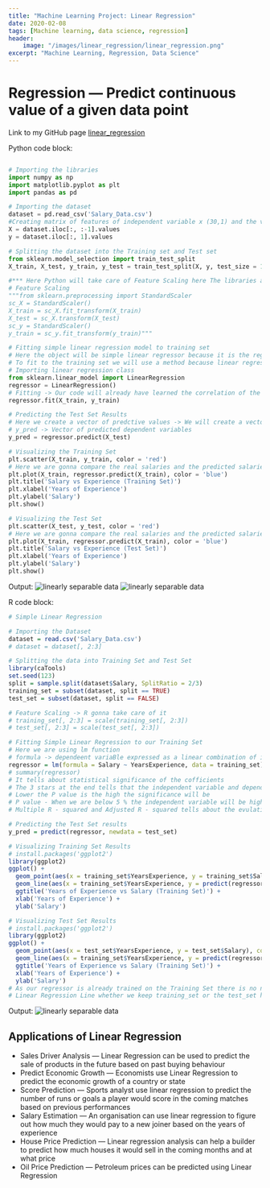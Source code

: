```yaml
---
title: "Machine Learning Project: Linear Regression"
date: 2020-02-08
tags: [Machine learning, data science, regression]
header:
    image: "/images/linear_regression/linear_regression.png"
excerpt: "Machine Learning, Regression, Data Science"
---
```


# Regression — Predict continuous value of a given data point

Link to my GitHub page [linear_regression](https://github.com/srsapireddy/Machine-Learning-Files-in-Python-and-R/tree/master/Regression/2.%20Simple%20Linear%20Regression)

Python code block:
```python

# Importing the libraries
import numpy as np
import matplotlib.pyplot as plt
import pandas as pd

# Importing the dataset
dataset = pd.read_csv('Salary_Data.csv')
#Creating matrix of features of independent variable x (30,1) and the vector y of dependent variable (30,)
X = dataset.iloc[:, :-1].values
y = dataset.iloc[:, 1].values

# Splitting the dataset into the Training set and Test set
from sklearn.model_selection import train_test_split
X_train, X_test, y_train, y_test = train_test_split(X, y, test_size = 1/3, random_state = 0)

#*** Here Python will take care of Feature Scaling here The libraries are gonna take of that ***
# Feature Scaling
"""from sklearn.preprocessing import StandardScaler
sc_X = StandardScaler()
X_train = sc_X.fit_transform(X_train)
X_test = sc_X.transform(X_test)
sc_y = StandardScaler()
y_train = sc_y.fit_transform(y_train)"""

# Fitting simple linear regression model to training set
# Here the object will be simple linear regressor because it is the regressor we are going to fit to the training set
# To fit to the training set we will use a method because linear regression class has several methods and one of the method is the fit method is just like a tool of function
# Importing linear regression class
from sklearn.linear_model import LinearRegression
regressor = LinearRegression()
# Fitting -> Our code will already have learned the correlation of the training set to learn how to predict the y_train
regressor.fit(X_train, y_train)

# Predicting the Test Set Results
# Here we create a vector of predctive values -> We will create a vector of predctive values of the Test Set salaries and we will put all these predicted salaries into a single vector y_pred
# y_pred -> Vector of predicted dependent variables
y_pred = regressor.predict(X_test)

# Visualizing the Training Set
plt.scatter(X_train, y_train, color = 'red')
# Here we are gonna compare the real salaries and the predicted salaries based on the same observations. That is the observations of the training set
plt.plot(X_train, regressor.predict(X_train), color = 'blue')
plt.title('Salary vs Experience (Training Set)')
plt.xlabel('Years of Experience')
plt.ylabel('Salary')
plt.show()

# Visualizing the Test Set
plt.scatter(X_test, y_test, color = 'red')
# Here we are gonna compare the real salaries and the predicted salaries based on the same observations. That is the observations of the test set
plt.plot(X_train, regressor.predict(X_train), color = 'blue')
plt.title('Salary vs Experience (Test Set)')
plt.xlabel('Years of Experience')
plt.ylabel('Salary')
plt.show()
```

Output:
<img src="{{ site.url }}{{ site.baseurl }}/images/linear_regression/lr1.jpg" alt="linearly separable data">
<img src="{{ site.url }}{{ site.baseurl }}/images/linear_regression/lr2.jpg" alt="linearly separable data">

R code block:
```r
# Simple Linear Regression

# Importing the Dataset
dataset = read.csv('Salary_Data.csv')
# dataset = dataset[, 2:3]

# Splitting the data into Training Set and Test Set
library(caTools)
set.seed(123)
split = sample.split(dataset$Salary, SplitRatio = 2/3)
training_set = subset(dataset, split == TRUE)
test_set = subset(dataset, split == FALSE)

# Feature Scaling -> R gonna take care of it
# training_set[, 2:3] = scale(training_set[, 2:3])
# test_set[, 2:3] = scale(test_set[, 2:3])

# Fitting Simple Linear Regression to our Training Set
# Here we are using lm function
# formula -> dependeent variaBle expressed as a linear combination of independent variable
regressor = lm(formula = Salary ~ YearsExperience, data = training_set)
# summary(regressor)
# It tells about statistical significance of the cofficients
# The 3 stars at the end tells that the independent variable and dependent variable are highly significant (strong linear relationship)
# Lower the P value is the high the significance will be
# P value - When we are below 5 % the independent variable will be highly significant
# Multiple R - squared and Adjusted R - squared tells about the evulating the model

# Predicting the Test Set results
y_pred = predict(regressor, newdata = test_set)

# Visualizing Training Set Results
# install.packages('ggplot2')
library(ggplot2)
ggplot() +
  geom_point(aes(x = training_set$YearsExperience, y = training_set$Salary), colour = 'red') +
  geom_line(aes(x = training_set$YearsExperience, y = predict(regressor, newdata = training_set)), colour = 'blue') +
  ggtitle('Years of Experience vs Salary (Training Set)') +
  xlab('Years of Experience') +
  ylab('Salary')

# Visualizing Test Set Results
# install.packages('ggplot2')
library(ggplot2)
ggplot() +
  geom_point(aes(x = test_set$YearsExperience, y = test_set$Salary), colour = 'red') +
  geom_line(aes(x = training_set$YearsExperience, y = predict(regressor, newdata = training_set)), colour = 'blue') +
  ggtitle('Years of Experience vs Salary (Training Set)') +
  xlab('Years of Experience') +
  ylab('Salary')
# As our regressor is already trained on the Training Set there is no need to change the geom_line. We obtain the same Simple
# Linear Regression Line whether we keep training_set or the test_set here

```

Output:
<img src="{{ site.url }}{{ site.baseurl }}/images/linear_regression/linsep.jpg" alt="linearly separable data">

## Applications of Linear Regression
* Sales Driver Analysis — Linear Regression can be used to predict the sale of products in the future based on past buying behaviour<br>
* Predict Economic Growth — Economists use Linear Regression to predict the economic growth of a country or state<br>
* Score Prediction — Sports analyst use linear regression to predict the number of runs or goals a player would score in the coming matches based on previous performances<br>
* Salary Estimation — An organisation can use linear regression to figure out how much they would pay to a new joiner based on the years of experience<br>
* House Price Prediction — Linear regression analysis can help a builder to predict how much houses it would sell in the coming months and at what price<br>
* Oil Price Prediction — Petroleum prices can be predicted using Linear Regression<br>
